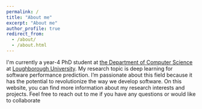 ```yaml
---
permalink: /
title: "About me"
excerpt: "About me"
author_profile: true
redirect_from: 
  - /about/
  - /about.html
---
```


I'm currently a year-4 PhD student at [the Department of Computer Science](https://www.lboro.ac.uk/departments/compsci/) at [Loughborough University](https://www.lboro.ac.uk/). My research topic is deep learning for software performance prediction. I’m passionate about this field because it has the potential to revolutionize the way we develop software. On this website, you can find more information about my research interests and projects. Feel free to reach out to me if you have any questions or would like to collaborate

